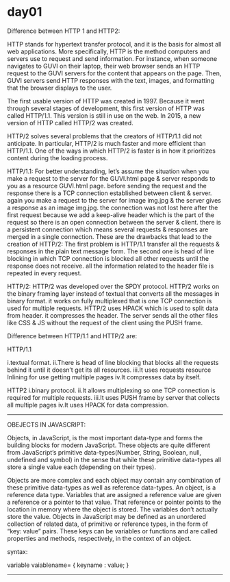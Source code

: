 # day01


Difference between HTTP 1 and HTTP2:

HTTP stands for hypertext transfer protocol, and it is the basis for almost all web applications. More specifically, HTTP is the method computers and servers use to request and send information. For instance, when someone navigates to GUVI on their laptop, their web browser sends an HTTP request to the GUVI servers for the content that appears on the page. Then, GUVI servers send HTTP responses with the text, images, and formatting that the browser displays to the user.

The first usable version of HTTP was created in 1997. Because it went through several stages of development, this first version of HTTP was called HTTP/1.1. This version is still in use on the web. In 2015, a new version of HTTP called HTTP/2 was created.

HTTP/2 solves several problems that the creators of HTTP/1.1 did not anticipate. In particular, HTTP/2 is much faster and more efficient than HTTP/1.1. One of the ways in which HTTP/2 is faster is in how it prioritizes content during the loading process.

HTTP/1.1: For better understanding, let’s assume the situation when you make a request to the server for the GUVI.html page & server responds to you as a resource GUVI.html page. before sending the request and the response there is a TCP connection established between client & server. again you make a request to the server for image img.jpg & the server gives a response as an image img.jpg. the connection was not lost here after the first request because we add a keep-alive header which is the part of the request so there is an open connection between the server & client. there is a persistent connection which means several requests & responses are merged in a single connection. These are the drawbacks that lead to the creation of HTTP/2: The first problem is HTTP/1.1 transfer all the requests & responses in the plain text message form. The second one is head of line blocking in which TCP connection is blocked all other requests until the response does not receive. all the information related to the header file is repeated in every request.

HTTP/2: HTTP/2 was developed over the SPDY protocol. HTTP/2 works on the binary framing layer instead of textual that converts all the messages in binary format. it works on fully multiplexed that is one TCP connection is used for multiple requests. HTTP/2 uses HPACK which is used to split data from header. it compresses the header. The server sends all the other files like CSS & JS without the request of the client using the PUSH frame.

Difference between HTTP/1.1 and HTTP/2 are:

HTTP/1.1

i.textual format.
ii.There is head of line blocking that blocks all the requests behind it until it doesn’t get its all resources.
iii.It uses requests resource Inlining for use getting multiple pages
iv.It compresses data by itself.

HTTP2
i.binary protocol.
ii.It allows multiplexing so one TCP connection is required for multiple requests.
iii.It uses PUSH frame by server that collects all multiple pages 
iv.It uses HPACK for data compression.

-----------------------------------------------------------------------------------------------------------------------------------------------------------------------

OBEJECTS IN JAVASCRIPT:

Objects, in JavaScript, is the most important data-type and forms the building blocks for modern JavaScript. These objects are quite different from JavaScript’s primitive data-types(Number, String, Boolean, null, undefined and symbol) in the sense that while these primitive data-types all store a single value each (depending on their types).

Objects are more complex and each object may contain any combination of these primitive data-types as well as reference data-types.
An object, is a reference data type. Variables that are assigned a reference value are given a reference or a pointer to that value. That reference or pointer points to the location in memory where the object is stored. The variables don’t actually store the value.
Objects in JavaScript may be defined as an unordered collection of related data, of primitive or reference types, in the form of “key: value” pairs. These keys can be variables or functions and are called properties and methods, respectively, in the context of an object.

syntax:

variable vaiablename= {
    keyname : value;
}

-----------------------------------------------------------------------------------------------------------------------------------------------------------------------






